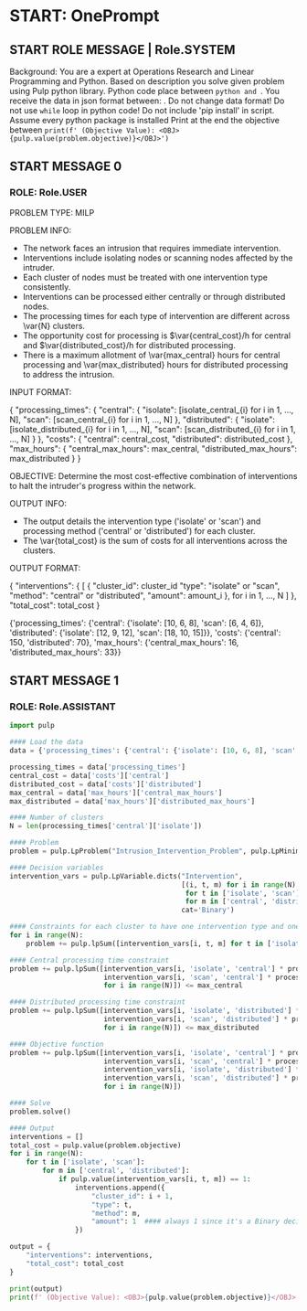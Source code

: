 # START: OnePrompt 
## START ROLE MESSAGE | Role.SYSTEM 
Background: You are a expert at Operations Research and Linear Programming and Python. Based on description you solve given problem using Pulp python library. Python code place between ```python and ```. You receive the data in json format between: <DATA></DATA>. Do not change data format! Do not use `while` loop in python code! Do not include 'pip install' in script. Assume every python package is installed Print at the end the objective between <OBJ></OBJ> `print(f' (Objective Value): <OBJ>{pulp.value(problem.objective)}</OBJ>')`  
## START MESSAGE 0 
### ROLE: Role.USER
<DESCRIPTION>
PROBLEM TYPE: MILP

PROBLEM INFO:

- The network faces an intrusion that requires immediate intervention.
- Interventions include isolating nodes or scanning nodes affected by the intruder.
- Each cluster of nodes must be treated with one intervention type consistently.
- Interventions can be processed either centrally or through distributed nodes.
- The processing times for each type of intervention are different across \var{N} clusters.
- The opportunity cost for processing is $\var{central_cost}/h for central and $\var{distributed_cost}/h for distributed processing.
- There is a maximum allotment of \var{max_central} hours for central processing and \var{max_distributed} hours for distributed processing to address the intrusion.

INPUT FORMAT: 

{
    "processing_times": {
        "central": {
            "isolate": [isolate_central_{i} for i in 1, ..., N],
            "scan": [scan_central_{i} for i in 1, ..., N]
        },
        "distributed": {
            "isolate": [isolate_distributed_{i} for i in 1, ..., N],
            "scan": [scan_distributed_{i} for i in 1, ..., N]
        }
    },
    "costs": {
        "central": central_cost,
        "distributed": distributed_cost
    },
    "max_hours": {
        "central_max_hours": max_central,
        "distributed_max_hours": max_distributed
    }
}

OBJECTIVE: Determine the most cost-effective combination of interventions to halt the intruder's progress within the network.

OUTPUT INFO:

- The output details the intervention type ('isolate' or 'scan') and processing method ('central' or 'distributed') for each cluster.
- The \var{total_cost} is the sum of costs for all interventions across the clusters.

OUTPUT FORMAT:

{
    "interventions": {
        [
            {
            "cluster_id": cluster_id
            "type": "isolate" or "scan",
            "method": "central" or "distributed",
            "amount": amount_i
            },
            for i in 1, ..., N
        ]
    },
    "total_cost": total_cost
}





</DESCRIPTION>
<DATA>
{'processing_times': {'central': {'isolate': [10, 6, 8], 'scan': [6, 4, 6]}, 'distributed': {'isolate': [12, 9, 12], 'scan': [18, 10, 15]}}, 'costs': {'central': 150, 'distributed': 70}, 'max_hours': {'central_max_hours': 16, 'distributed_max_hours': 33}}</DATA>


## START MESSAGE 1 
### ROLE: Role.ASSISTANT
```python
import pulp

#### Load the data
data = {'processing_times': {'central': {'isolate': [10, 6, 8], 'scan': [6, 4, 6]}, 'distributed': {'isolate': [12, 9, 12], 'scan': [18, 10, 15]}}, 'costs': {'central': 150, 'distributed': 70}, 'max_hours': {'central_max_hours': 16, 'distributed_max_hours': 33}}

processing_times = data['processing_times']
central_cost = data['costs']['central']
distributed_cost = data['costs']['distributed']
max_central = data['max_hours']['central_max_hours']
max_distributed = data['max_hours']['distributed_max_hours']

#### Number of clusters
N = len(processing_times['central']['isolate'])

#### Problem
problem = pulp.LpProblem("Intrusion_Intervention_Problem", pulp.LpMinimize)

#### Decision variables
intervention_vars = pulp.LpVariable.dicts("Intervention",
                                          [(i, t, m) for i in range(N) 
                                           for t in ['isolate', 'scan'] 
                                           for m in ['central', 'distributed']],
                                          cat='Binary')

#### Constraints for each cluster to have one intervention type and one method
for i in range(N):
    problem += pulp.lpSum([intervention_vars[i, t, m] for t in ['isolate', 'scan'] for m in ['central', 'distributed']]) == 1

#### Central processing time constraint
problem += pulp.lpSum([intervention_vars[i, 'isolate', 'central'] * processing_times['central']['isolate'][i] +
                       intervention_vars[i, 'scan', 'central'] * processing_times['central']['scan'][i]
                       for i in range(N)]) <= max_central

#### Distributed processing time constraint
problem += pulp.lpSum([intervention_vars[i, 'isolate', 'distributed'] * processing_times['distributed']['isolate'][i] +
                       intervention_vars[i, 'scan', 'distributed'] * processing_times['distributed']['scan'][i]
                       for i in range(N)]) <= max_distributed

#### Objective function
problem += pulp.lpSum([intervention_vars[i, 'isolate', 'central'] * processing_times['central']['isolate'][i] * central_cost +
                       intervention_vars[i, 'scan', 'central'] * processing_times['central']['scan'][i] * central_cost +
                       intervention_vars[i, 'isolate', 'distributed'] * processing_times['distributed']['isolate'][i] * distributed_cost +
                       intervention_vars[i, 'scan', 'distributed'] * processing_times['distributed']['scan'][i] * distributed_cost
                       for i in range(N)])

#### Solve
problem.solve()

#### Output
interventions = []
total_cost = pulp.value(problem.objective)
for i in range(N):
    for t in ['isolate', 'scan']:
        for m in ['central', 'distributed']:
            if pulp.value(intervention_vars[i, t, m]) == 1:
                interventions.append({
                    "cluster_id": i + 1,
                    "type": t,
                    "method": m,
                    "amount": 1  #### always 1 since it's a Binary decision
                })

output = {
    "interventions": interventions,
    "total_cost": total_cost
}

print(output)
print(f' (Objective Value): <OBJ>{pulp.value(problem.objective)}</OBJ>')
```

